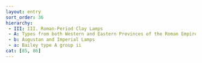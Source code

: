 ```yaml
---
layout: entry
sort_order: 36
hierarchy:
 - III: III. Roman-Period Clay Lamps
 - A: Types from both Western and Eastern Provinces of the Roman Empire
 - b: Augustan and Imperial Lamps
 - a: Bailey type A group ii
cat: [85, 86]
---
```

